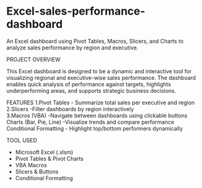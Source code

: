 # Excel-sales-performance-dashboard
An Excel dashboard using Pivot Tables, Macros, Slicers, and Charts to analyze sales performance by region and executive.

PROJECT OVERVIEW

This Excel dashboard is designed to be a dynamic and interactive tool for visualizing regional and executive-wise sales performance.  The dashboard enables quick analysis of performance against targets, highlights underperforming areas, and supports strategic business decisions.

FEATURES
1.Pivot Tables -  Summarize total sales per executive and region           
2.Slicers -Filter dashboards by region interactively                
3.Macros (VBA)  -Navigate between dashboards using clickable buttons      
Charts (Bar, Pie, Line) -Visualize trends and compare performance             
Conditional Formatting - Highlight top/bottom performers dynamically         
        
TOOL USED
- Microsoft Excel (.xlsm)
- Pivot Tables & Pivot Charts
- VBA Macros
- Slicers & Buttons
- Conditional Formatting
